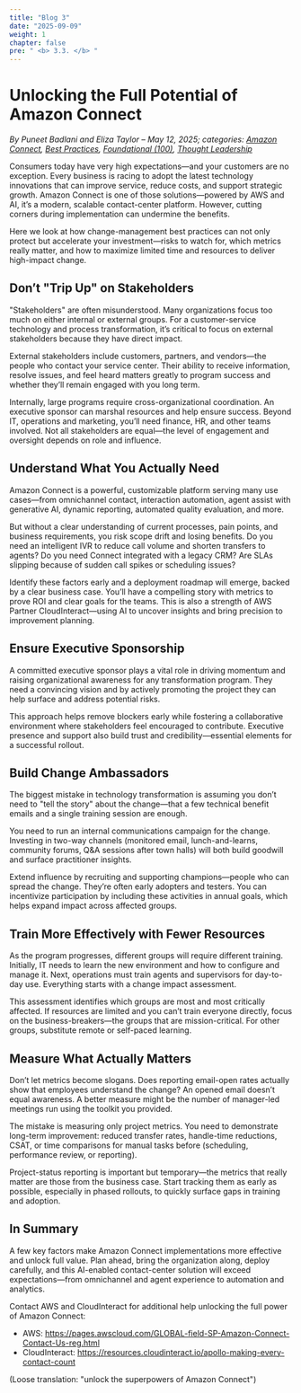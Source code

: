 ```yaml
---
title: "Blog 3"
date: "2025-09-09"
weight: 1
chapter: false
pre: " <b> 3.3. </b> "
---
```


# **Unlocking the Full Potential of Amazon Connect**

_By Puneet Badlani and Eliza Taylor – May 12, 2025; categories: [Amazon Connect](https://aws.amazon.com/blogs/contact-center/category/messaging/amazon-connect/), [Best Practices](https://aws.amazon.com/blogs/contact-center/category/post-types/best-practices/), [Foundational (100)](https://aws.amazon.com/blogs/contact-center/category/learning-levels/foundational-100/), [Thought Leadership](https://aws.amazon.com/blogs/contact-center/category/post-types/thought-leadership/)_

Consumers today have very high expectations—and your customers are no exception. Every business is racing to adopt the latest technology innovations that can improve service, reduce costs, and support strategic growth. Amazon Connect is one of those solutions—powered by AWS and AI, it’s a modern, scalable contact-center platform. However, cutting corners during implementation can undermine the benefits.

Here we look at how change-management best practices can not only protect but accelerate your investment—risks to watch for, which metrics really matter, and how to maximize limited time and resources to deliver high-impact change.

## Don’t "Trip Up" on Stakeholders

"Stakeholders" are often misunderstood. Many organizations focus too much on either internal or external groups. For a customer-service technology and process transformation, it’s critical to focus on external stakeholders because they have direct impact.

External stakeholders include customers, partners, and vendors—the people who contact your service center. Their ability to receive information, resolve issues, and feel heard matters greatly to program success and whether they’ll remain engaged with you long term.

Internally, large programs require cross-organizational coordination. An executive sponsor can marshal resources and help ensure success. Beyond IT, operations and marketing, you’ll need finance, HR, and other teams involved. Not all stakeholders are equal—the level of engagement and oversight depends on role and influence.

## Understand What You Actually Need

Amazon Connect is a powerful, customizable platform serving many use cases—from omnichannel contact, interaction automation, agent assist with generative AI, dynamic reporting, automated quality evaluation, and more.

But without a clear understanding of current processes, pain points, and business requirements, you risk scope drift and losing benefits. Do you need an intelligent IVR to reduce call volume and shorten transfers to agents? Do you need Connect integrated with a legacy CRM? Are SLAs slipping because of sudden call spikes or scheduling issues?

Identify these factors early and a deployment roadmap will emerge, backed by a clear business case. You’ll have a compelling story with metrics to prove ROI and clear goals for the teams. This is also a strength of AWS Partner CloudInteract—using AI to uncover insights and bring precision to improvement planning.

## Ensure Executive Sponsorship

A committed executive sponsor plays a vital role in driving momentum and raising organizational awareness for any transformation program. They need a convincing vision and by actively promoting the project they can help surface and address potential risks.

This approach helps remove blockers early while fostering a collaborative environment where stakeholders feel encouraged to contribute. Executive presence and support also build trust and credibility—essential elements for a successful rollout.

## Build Change Ambassadors

The biggest mistake in technology transformation is assuming you don’t need to "tell the story" about the change—that a few technical benefit emails and a single training session are enough.

You need to run an internal communications campaign for the change. Investing in two-way channels (monitored email, lunch-and-learns, community forums, Q&A sessions after town halls) will both build goodwill and surface practitioner insights.

Extend influence by recruiting and supporting champions—people who can spread the change. They’re often early adopters and testers. You can incentivize participation by including these activities in annual goals, which helps expand impact across affected groups.

## Train More Effectively with Fewer Resources

As the program progresses, different groups will require different training. Initially, IT needs to learn the new environment and how to configure and manage it. Next, operations must train agents and supervisors for day-to-day use. Everything starts with a change impact assessment.

This assessment identifies which groups are most and most critically affected. If resources are limited and you can’t train everyone directly, focus on the business-breakers—the groups that are mission-critical. For other groups, substitute remote or self-paced learning.

## Measure What Actually Matters

Don’t let metrics become slogans. Does reporting email-open rates actually show that employees understand the change? An opened email doesn’t equal awareness. A better measure might be the number of manager-led meetings run using the toolkit you provided.

The mistake is measuring only project metrics. You need to demonstrate long-term improvement: reduced transfer rates, handle-time reductions, CSAT, or time comparisons for manual tasks before (scheduling, performance review, or reporting).

Project-status reporting is important but temporary—the metrics that really matter are those from the business case. Start tracking them as early as possible, especially in phased rollouts, to quickly surface gaps in training and adoption.

## In Summary

A few key factors make Amazon Connect implementations more effective and unlock full value. Plan ahead, bring the organization along, deploy carefully, and this AI-enabled contact-center solution will exceed expectations—from omnichannel and agent experience to automation and analytics.

Contact AWS and CloudInteract for additional help unlocking the full power of Amazon Connect:

- AWS: https://pages.awscloud.com/GLOBAL-field-SP-Amazon-Connect-Contact-Us-reg.html
- CloudInteract: https://resources.cloudinteract.io/apollo-making-every-contact-count

(Loose translation: "unlock the superpowers of Amazon Connect")
